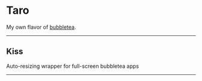 # Taro

My own flavor of [bubbletea](https://github.com/charmbracelet/bubbletea).

---

## Kiss

Auto-resizing wrapper for full-screen bubbletea apps

---